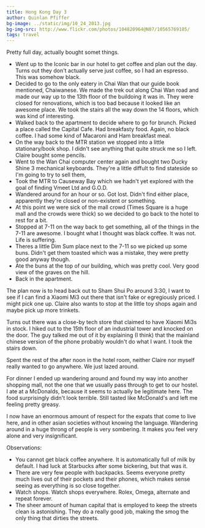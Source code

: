 ```yaml
---
title: Hong Kong Day 3
author: Quinlan Pfiffer
bg-image: ../static/img/10_24_2013.jpg
bg-img-src: http://www.flickr.com/photos/104820964@N07/10565769185/
tags: travel
---
```


Pretty full day, actually bought somet things.

* Went up to the Iconic bar in our hotel to get coffee and plan out the day.
  Turns out they don't actually serve just coffee, so I had an espresso. This
  was somehow black.
* Decided to go to the only eatery in Chai Wan that our guide book mentioned,
  Chaiwanese. We made the trek out along Chai Wan road and made our way up to
the 13th floor of the buildoing it was in. They were closed for renovations,
which is too bad because it looked like an awesome place. We took the stairs all
the way down the 14 floors, which was kind of interesting.
* Walked back to the apartment to decide where to go for brunch. Picked a place
  called the Capital Cafe. Had breakfasty food. Again, no black coffee. I had
some kind of Macaroni and Ham breakfast meal.
* On the way back to the MTR station we stopped into a little stationary/book
  shop. I didn't see anything that quite struck me so I left. Claire bought some
pencils.
* Went to the Wan Chai computer center again and bought two Ducky Shine 3
  mechanical keyboards. They're a little diffult to find stateside so I'm going
to try to sell them,
* Took the MTR to Causeway Bay which we hadn't yet explored with the goal of
  finding Vmeet Ltd and G.O.D.
* Wandered around for an hour or so. Got lost. Didn't find either place,
  apparently they're closed or non-existent or something.
* At this point we were sick of the mall crowd (Times Square is a huge mall and
  the crowds were thick) so we decided to go back to the hotel to rest for a
bit.
* Stopped at 7-11 on the way back to get something, all of the things in the
  7-11 are awesome. I bought what I thought was black coffee. It was not. Life
is suffering.
* Theres a little Dim Sum place next to the 7-11 so we picked up some buns.
  Didn't get them toasted which was a mistake, they were pretty good anyway
though.
* Ate the buns at the top of our building, which was pretty cool. Very good view
  of the graves on the hill.
* Back in the apartment.

The plan now is to head back out to Sham Shui Po around 3:30, I want to see if I
can find a Xiaomi Mi3 out there that isn't fake or egregiously priced. I might
pick one up. Claire also wants to stop at the little toy shops again and maybe
pick up more trinkets.

Turns out there was a close-by tech store that claimed to have Xiaomi Mi3s in
stock. I hiked out to the 15th floor of an industrial tower and knocked on the
door. The guy talked me out of it by explaining (I think) that the mainland
chinese version of the phone probably wouldn't do what I want. I took the stairs
down.

Spent the rest of the after noon in the hotel room, neither Claire nor myself
really wanted to go anywhere. We just lazed around.

For dinner I ended up wandering around and found my way into another shopping
mall, not the one that we usually pass through to get to our hostel. I ate at a
McDonalds, because it seems to actually be legitimate here. The food
surprisingly didn't look terrible. Still tasted like McDonald's and left me
feeling pretty greasy.

I now have an enormous amount of respect for the expats that come to live here,
and in other asian societies without knowing the language. Wandering around in a
huge throng of people is very sombering. It makes you feel very alone and very
insignificant.

Observations:

* You cannot get black coffee anywhere. It is automatically full of milk by
  default. I had luck at Starbucks after some bickering, but that was it.
* There are very few people with backpacks. Seems everyone pretty much lives out
  of their pockets and their phones, which makes sense seeing as everything is
so close together.
* Watch shops. Watch shops everywhere. Rolex, Omega, alternate and repeat
  forever.
* The sheer amount of human capital that is employed to keep the streets clean
  is astonishing. They do a really good job, making the smog the only thing that
dirties the streets.

